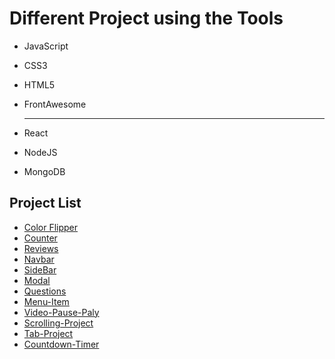 # Different Project using the Tools

- JavaScript
- CSS3
- HTML5
- FrontAwesome

  ***

- React
- NodeJS
- MongoDB

## Project List

- [Color Flipper](https://arifur-ra.github.io/MyProject/03_colorFliper/index.html)
- [Counter](https://arifur-ra.github.io/MyProject/04_counter/index.html)
- [Reviews](https://arifur-ra.github.io/MyProject/05_reviews/index.html)
- [Navbar](https://arifur-ra.github.io/MyProject/06_navbar/index.html)
- [SideBar](https://arifur-ra.github.io/MyProject/07_sidebar/index.html)
- [Modal](https://arifur-ra.github.io/MyProject/08_modal/index.html)
- [Questions](https://arifur-ra.github.io/MyProject/09_questions-project/index.html)
- [Menu-Item](https://arifur-ra.github.io/MyProject/10_menu-item/index.html)
- [Video-Pause-Paly](https://arifur-ra.github.io/MyProject/03_colorFliper/index.html)
- [Scrolling-Project](https://arifur-ra.github.io/MyProject/12_scroll-project/index.html)
- [Tab-Project](https://arifur-ra.github.io/MyProject/13_Tab-Project/index.html)
- [Countdown-Timer](https://arifur-ra.github.io/MyProject/14_countdown-timer/index.html)
